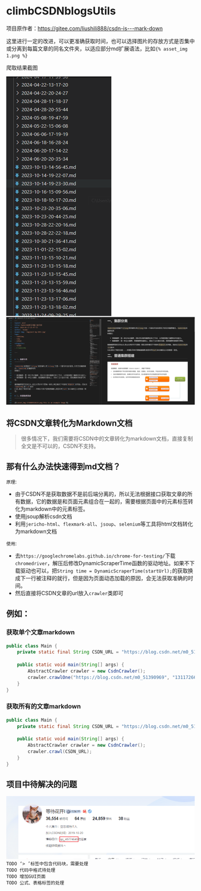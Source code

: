 # climbCSDNblogsUtils
项目原作者：https://gitee.com/liushili888/csdn-is---mark-down

这里进行一定的改进，可以更准确获取时间，也可以选择图片的存放方式是否集中或分离到每篇文章的同名文件夹，以适应部分md扩展语法，比如`{% asset_img 1.png %}`

爬取结果截图

![](readme1.png)
![](readme2.png)

## 将CSDN文章转化为Markdown文档
>很多情况下，我们需要将CSDN中的文章转化为markdown文档，直接复制全文是不可以的，CSDN不支持。

## 那有什么办法快速得到md文档？
`原理`:
- 由于CSDN不是获取数据不是前后端分离的，所以无法根据接口获取文章的所有数据，它的数据是和页面元素组合在一起的，需要根据页面中的元素标签转化为markdown中的元素标签。
- 使用jsoup解析csdn文档
- 利用`jericho-html`、`flexmark-all`、`jsoup`、`selenium`等工具将html文档转化为markdown文档

`使用`:
- 去`https://googlechromelabs.github.io/chrome-for-testing/`下载`chromedriver`，解压后修改DynamicScraperTime函数的驱动地址。如果不下载驱动也可以，把`String time = DynamicScraperTime(startUrl);`的获取换成下一行被注释的就行，但是因为页面动态加载的原因，会无法获取准确的时间。
- 然后直接将CSDN文章的url放入`crawler`类即可

## 例如：
### 获取单个文章markdown
```java
public class Main {
    private static final String CSDN_URL = "https://blog.csdn.net/m0_51390969/";

    public static void main(String[] args) {
        AbstractCrawler crawler = new CsdnCrawler();
        crawler.crawlOne("https://blog.csdn.net/m0_51390969", "131172667");
    }
}
```
### 获取所有的文章markdown
```java
public class Main {
    private static final String CSDN_URL = "https://blog.csdn.net/m0_51390969/";

    public static void main(String[] args) {
        AbstractCrawler crawler = new CsdnCrawler();
        crawler.crawl(CSDN_URL);
    }
}
```
## 项目中待解决的问题
![img.png](img.png)
`TODO ‘> ’标签中包含代码块，需要处理`<br>
`TODO 代码中格式待处理`<br>
`TODO 增加GUI页面`<br>
`TODO 公式、表格标签的处理`<br>
